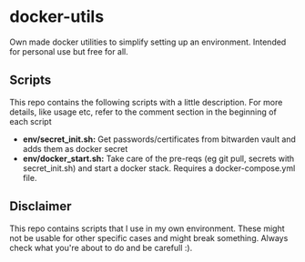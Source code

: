 # docker-utils
Own made docker utilities to simplify setting up an environment. Intended for personal use but free for all.

## Scripts
This repo contains the following scripts with a little description. For more details, like usage etc, refer to the comment section in the beginning of each script
* **env/secret_init.sh:** Get passwords/certificates from bitwarden vault and adds them as docker secret
* **env/docker_start.sh:** Take care of the pre-reqs (eg git pull, secrets with secret_init.sh) and start a docker stack. Requires a docker-compose.yml file.

## Disclaimer
This repo contains scripts that I use in my own environment. These might not be usable for other specific cases and might break something. Always check what you're about to do and be carefull :).
